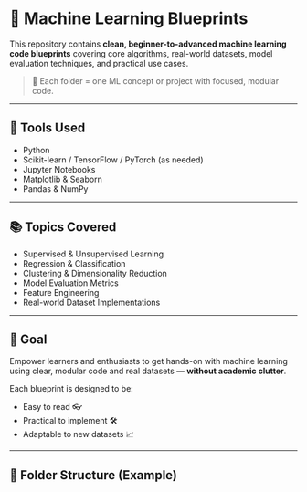# 🚀 Machine Learning Blueprints

This repository contains **clean, beginner-to-advanced machine learning code blueprints** covering core algorithms, real-world datasets, model evaluation techniques, and practical use cases.

> 📁 Each folder = one ML concept or project with focused, modular code.

---

## 🔧 Tools Used
- Python
- Scikit-learn / TensorFlow / PyTorch (as needed)
- Jupyter Notebooks
- Matplotlib & Seaborn
- Pandas & NumPy

---

## 📚 Topics Covered
- Supervised & Unsupervised Learning
- Regression & Classification
- Clustering & Dimensionality Reduction
- Model Evaluation Metrics
- Feature Engineering
- Real-world Dataset Implementations

---

## 🎯 Goal

Empower learners and enthusiasts to get hands-on with machine learning using clear, modular code and real datasets — **without academic clutter**.

Each blueprint is designed to be:
- Easy to read 👓
- Practical to implement 🛠️
- Adaptable to new datasets 📈

---

## 📌 Folder Structure (Example)

